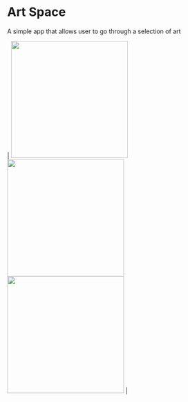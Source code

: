 # Art Space
A simple app that allows user to go through a selection of art

|
<img src="https://github.com/ric-rhee/art-space/blob/main/screenshots/screenshot_1.png" width="270"/>
<img src="https://github.com/ric-rhee/art-space/blob/main/screenshots/screenshot_2.png" width="270"/>
<img src="https://github.com/ric-rhee/art-space/blob/main/screenshots/screenshot_3.png" width="270"/>
|
